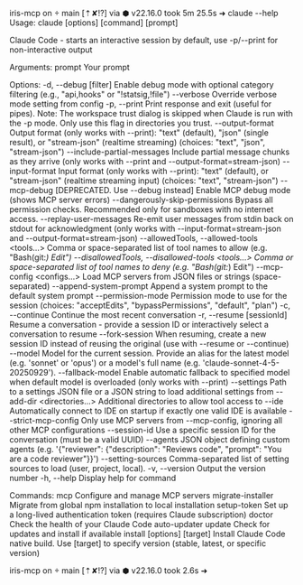 
iris-mcp on  main [⇡✘!?] via ⬢ v22.16.0 took 5m 25.5s
➜ claude --help
Usage: claude [options] [command] [prompt]

Claude Code - starts an interactive session by default, use -p/--print for non-interactive output

Arguments:
  prompt                                            Your prompt

Options:
  -d, --debug [filter]                              Enable debug mode with optional category filtering (e.g., "api,hooks" or "!statsig,!file")
  --verbose                                         Override verbose mode setting from config
  -p, --print                                       Print response and exit (useful for pipes). Note: The workspace trust dialog is skipped when Claude is run with the -p mode. Only use this flag
                                                    in directories you trust.
  --output-format <format>                          Output format (only works with --print): "text" (default), "json" (single result), or "stream-json" (realtime streaming) (choices: "text",
                                                    "json", "stream-json")
  --include-partial-messages                        Include partial message chunks as they arrive (only works with --print and --output-format=stream-json)
  --input-format <format>                           Input format (only works with --print): "text" (default), or "stream-json" (realtime streaming input) (choices: "text", "stream-json")
  --mcp-debug                                       [DEPRECATED. Use --debug instead] Enable MCP debug mode (shows MCP server errors)
  --dangerously-skip-permissions                    Bypass all permission checks. Recommended only for sandboxes with no internet access.
  --replay-user-messages                            Re-emit user messages from stdin back on stdout for acknowledgment (only works with --input-format=stream-json and --output-format=stream-json)
  --allowedTools, --allowed-tools <tools...>        Comma or space-separated list of tool names to allow (e.g. "Bash(git:*) Edit")
  --disallowedTools, --disallowed-tools <tools...>  Comma or space-separated list of tool names to deny (e.g. "Bash(git:*) Edit")
  --mcp-config <configs...>                         Load MCP servers from JSON files or strings (space-separated)
  --append-system-prompt <prompt>                   Append a system prompt to the default system prompt
  --permission-mode <mode>                          Permission mode to use for the session (choices: "acceptEdits", "bypassPermissions", "default", "plan")
  -c, --continue                                    Continue the most recent conversation
  -r, --resume [sessionId]                          Resume a conversation - provide a session ID or interactively select a conversation to resume
  --fork-session                                    When resuming, create a new session ID instead of reusing the original (use with --resume or --continue)
  --model <model>                                   Model for the current session. Provide an alias for the latest model (e.g. 'sonnet' or 'opus') or a model's full name (e.g.
                                                    'claude-sonnet-4-5-20250929').
  --fallback-model <model>                          Enable automatic fallback to specified model when default model is overloaded (only works with --print)
  --settings <file-or-json>                         Path to a settings JSON file or a JSON string to load additional settings from
  --add-dir <directories...>                        Additional directories to allow tool access to
  --ide                                             Automatically connect to IDE on startup if exactly one valid IDE is available
  --strict-mcp-config                               Only use MCP servers from --mcp-config, ignoring all other MCP configurations
  --session-id <uuid>                               Use a specific session ID for the conversation (must be a valid UUID)
  --agents <json>                                   JSON object defining custom agents (e.g. '{"reviewer": {"description": "Reviews code", "prompt": "You are a code reviewer"}}')
  --setting-sources <sources>                       Comma-separated list of setting sources to load (user, project, local).
  -v, --version                                     Output the version number
  -h, --help                                        Display help for command

Commands:
  mcp                                               Configure and manage MCP servers
  migrate-installer                                 Migrate from global npm installation to local installation
  setup-token                                       Set up a long-lived authentication token (requires Claude subscription)
  doctor                                            Check the health of your Claude Code auto-updater
  update                                            Check for updates and install if available
  install [options] [target]                        Install Claude Code native build. Use [target] to specify version (stable, latest, or specific version)

iris-mcp on  main [⇡✘!?] via ⬢ v22.16.0 took 2.6s
➜
